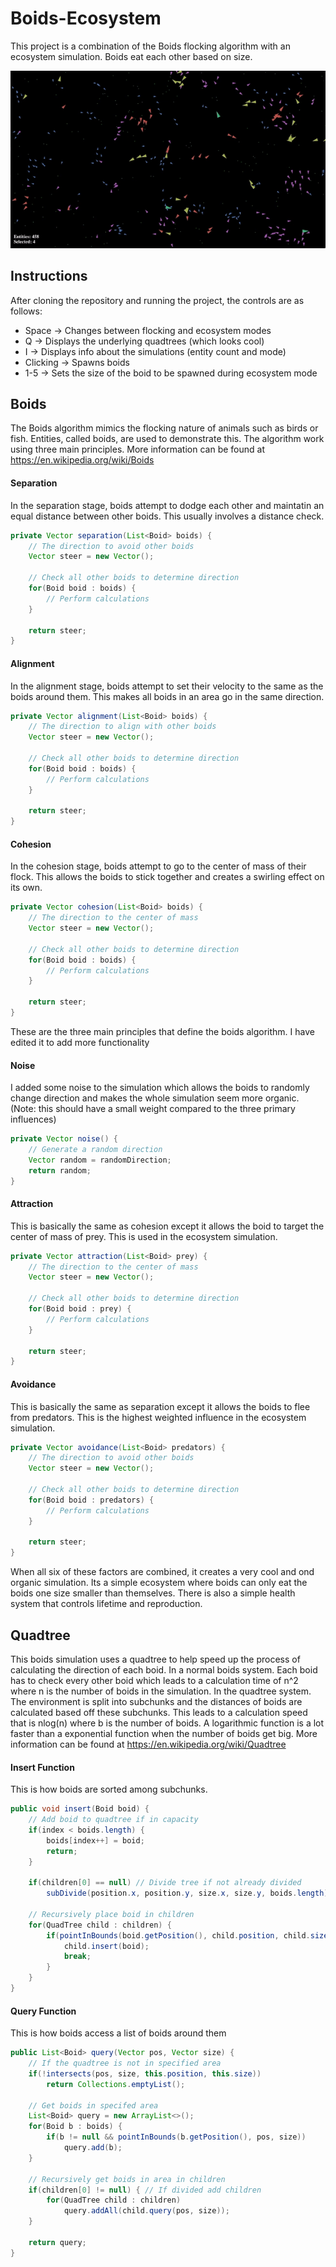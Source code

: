 # Boids-Ecosystem
This project is a combination of the Boids flocking algorithm with an ecosystem simulation. Boids eat each other based on size.

![Boids Ecosystem Demo](https://github.com/BricksAndPieces/Boids-Ecosystem/raw/master/images/Demo.gif)

## Instructions
After cloning the repository and running the project, the controls are as follows:
- Space  -> Changes between flocking and ecosystem modes
- Q -> Displays the underlying quadtrees (which looks cool)
- I -> Displays info about the simulations (entity count and mode)
- Clicking -> Spawns boids
- 1-5 -> Sets the size of the boid to be spawned during ecosystem mode

## Boids
The Boids algorithm mimics the flocking nature of animals such as birds or fish. Entities, called boids, are used to demonstrate this. The algorithm work using three main principles.
More information can be found at https://en.wikipedia.org/wiki/Boids

#### Separation
In the separation stage, boids attempt to dodge each other and maintatin an equal distance between other boids. This usually involves a distance check.
```java
private Vector separation(List<Boid> boids) {
    // The direction to avoid other boids
    Vector steer = new Vector();
    
    // Check all other boids to determine direction
    for(Boid boid : boids) {
        // Perform calculations
    }
    
    return steer;
}
```

#### Alignment
In the alignment stage, boids attempt to set their velocity to the same as the boids around them. This makes all boids in an area go in the same direction.
```java
private Vector alignment(List<Boid> boids) {
    // The direction to align with other boids
    Vector steer = new Vector();
    
    // Check all other boids to determine direction
    for(Boid boid : boids) {
        // Perform calculations
    }
    
    return steer;
}
```

#### Cohesion
In the cohesion stage, boids attempt to go to the center of mass of their flock. This allows the boids to stick together and creates a swirling effect on its own.
```java
private Vector cohesion(List<Boid> boids) {
    // The direction to the center of mass
    Vector steer = new Vector();
    
    // Check all other boids to determine direction
    for(Boid boid : boids) {
        // Perform calculations
    }
    
    return steer;
}
```

These are the three main principles that define the boids algorithm. I have edited it to add more functionality

#### Noise
I added some noise to the simulation which allows the boids to randomly change direction and makes the whole simulation seem more organic. (Note: this should have a small weight compared to the three primary influences)
```java
private Vector noise() {
    // Generate a random direction
    Vector random = randomDirection;
    return random;
}
```

#### Attraction
This is basically the same as cohesion except it allows the boid to target the center of mass of prey. This is used in the ecosystem simulation.
```java
private Vector attraction(List<Boid> prey) {
    // The direction to the center of mass
    Vector steer = new Vector();
    
    // Check all other boids to determine direction
    for(Boid boid : prey) {
        // Perform calculations
    }
    
    return steer;
}
```

#### Avoidance
This is basically the same as separation except it allows the boids to flee from predators. This is the highest weighted influence in the ecosystem simulation.
```java
private Vector avoidance(List<Boid> predators) {
    // The direction to avoid other boids
    Vector steer = new Vector();
    
    // Check all other boids to determine direction
    for(Boid boid : predators) {
        // Perform calculations
    }
    
    return steer;
}
```

When all six of these factors are combined, it creates a very cool and ond organic simulation. Its a simple ecosystem where boids can only eat the boids one size smaller than themselves. There is also a simple health system that controls lifetime and reproduction.

## Quadtree
This boids simulation uses a quadtree to help speed up the process of calculating the direction of each boid. In a normal boids system. Each boid has to check every other boid which leads to a calculation time of n^2 where n is the number of boids in the simulation. In the quadtree system. The environment is split into subchunks and the distances of boids are calculated based off these subchunks. This leads to a calculation speed that is nlog(n) where b is the number of boids. A logarithmic function is a lot faster than a exponential function when the number of boids get big. 
More information can be found at https://en.wikipedia.org/wiki/Quadtree

#### Insert Function
This is how boids are sorted among subchunks.
```java
public void insert(Boid boid) {
    // Add boid to quadtree if in capacity
    if(index < boids.length) {
        boids[index++] = boid;
        return;
    }
    
    if(children[0] == null) // Divide tree if not already divided
        subDivide(position.x, position.y, size.x, size.y, boids.length);
    
    // Recursively place boid in children
    for(QuadTree child : children) {
        if(pointInBounds(boid.getPosition(), child.position, child.size)) {
            child.insert(boid);
            break;
        }
    }
}
```

#### Query Function
This is how boids access a list of boids around them
```java
public List<Boid> query(Vector pos, Vector size) {
    // If the quadtree is not in specified area
    if(!intersects(pos, size, this.position, this.size))
        return Collections.emptyList();
    
    // Get boids in specifed area
    List<Boid> query = new ArrayList<>();
    for(Boid b : boids) {
        if(b != null && pointInBounds(b.getPosition(), pos, size))
            query.add(b);
    }
    
    // Recursively get boids in area in children
    if(children[0] != null) { // If divided add children
        for(QuadTree child : children)
            query.addAll(child.query(pos, size));
    }
        
    return query;
}
```